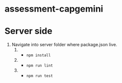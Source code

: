# assessment-capgemini

# Server side

1. Navigate into server folder where package.json live.
    1. - ``` npm install ```
    2. - ``` npm run lint ```
    3. - ``` npm run test ```



